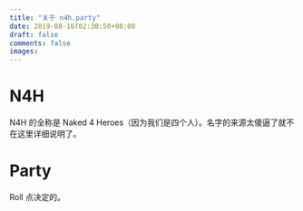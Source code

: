 ```yaml
---
title: "关于 n4h.party"
date: 2019-08-16T02:30:50+08:00
draft: false
comments: false
images:
---
```

# N4H
N4H 的全称是 Naked 4 Heroes（因为我们是四个人）。名字的来源太傻逼了就不在这里详细说明了。
# Party
Roll 点决定的。
